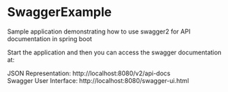 # SwaggerExample

Sample application demonstrating how to use swagger2 for API documentation in spring boot

Start the application and then you can access the swagger documentation at: <br>

JSON Representation: http://localhost:8080/v2/api-docs <br>
Swagger User Interface:   http://localhost:8080/swagger-ui.html

